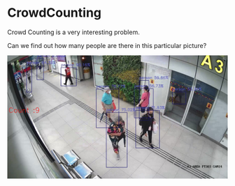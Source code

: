 # CrowdCounting

Crowd Counting is a very interesting problem. 

Can we find out how many people are there in this particular picture?

![interchange](CCK_detection2.jpg)
